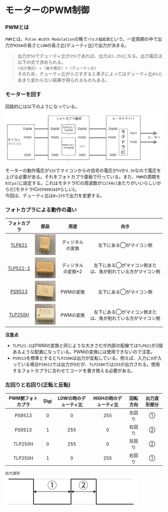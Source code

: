 # モーターのPWM制御  

### PWMとは  
`PWM`とは、`Pulse Width Modulation`の略で`パルス幅変調`という。一定周期の中で出力が`HIGH`の長さと`LOW`の長さ比(デューティ比)で出力が決まる。  
> 出力が`5V`でデューティ比が`25%`であれば、出力は`1.25V`になる。出力電圧は以下の式で求められる。  
> `(出力電圧) = (最大電圧) × (デューティ比)`  
> そのため、デューティ比が小さすぎると素子によってはデューティ比`0％`とあまり変わらない結果が得られるものもある。  

### モーターを回す  
回路的には以下のようになっている。  
![motor_road.drawio.png](./resources/motor_road.drawio.png)  
モーターの動作電圧が`12V`でマイコンからの信号の電圧が`5V`か`3.3V`なので電圧を上げる必要がある。それをフォトカプラ基板で行っている。また、`PWM`の周期を`83[μs]`に設定する。これはモタドラICの周波数が`12[kHz]`あたりがいいらしいからだ(モタドラIC`HIP4081AIP`らしい)。  
今回は、デューティ比は`0`~`255`で出力を変更する。  

### フォトカプラによる動作の違い  
| フォトカプラ | 部品 | 用途 | 向き |  
|:-------:|:------:|:------:|:-----:|  
| [TLP621](https://jp.rs-online.com/web/p/optocouplers/1611038?gb=a) | ![pic_TLP621.JPG](./resources/pic_TLP621.JPG) | ディジタルの変換 | 左下にある◯がマイコン側 |  
| [TLP521-2](https://jp.rs-online.com/web/p/optocouplers/1718031?cm_mmc=JP-PLA-DS3A-_-google-_-PLA_JP_JP_ePmax_Prio1-_--_-&matchtype=&&campaignid=20858944244&gad_source=1&gclid=CjwKCAiArKW-BhAzEiwAZhWsIC59PvjUU27b9lFqq5lPOYafc83XY63O_NRmTJ4k13gT-4t-ofMuexoCSNoQAvD_BwE&gclsrc=aw.ds) | ![pic_TLP521-2.JPG](./resources/pic_TLP521-2.JPG) | ディジタルの変換*2 | 左下にある◯がマイコン側または、角が削れている方がマイコン側 |  
| [PS9513](https://jp.rs-online.com/web/p/optocouplers/2347111?srsltid=AfmBOop1mbTNh_2S3L3LVPv-URRDD3y03iuBuspMm1w5xkRcWY2EgoUm) | ![pic_PS9513.JPG](./resources/pic_PS9513.JPG) | PWMの変換 | 左下にある◯がマイコン側 |  
| [TLP250H](https://jp.rs-online.com/web/p/optocouplers/8851279?srsltid=AfmBOoqXYwz-_Yaf1EzdvjIdm6IBj3ft_dYQmsY4QKocpl6aMEDGDWGd) | ![pic_TLP250H.JPG](./resources/pic_TLP250H.JPG) | PWMの変換 | 左下にある◯がマイコン側または、角が削れている方がマイコン側 |  

**注意点**  
* `TLP521-2`はPWMの変換と同じような大きさだが内部の配線では`TLP621`が2個あるような配置になっている。PWMの変換には使用できないので注意。  
* `PS9513`を標準とすると`TLP250H`は出力が反転している。例えば、入力に`0`が入っている場合`PS9513`では出力が`0`だが、`TLP250H`では`255`が出力される。使用するフォトカプラに合わせてコードを書き換える必要がある。  

### 左回りと右回り(正転と反転)
| PWM側フォトカプラ | Digi | LOWの時のデューティ比 | HIGHの時のデューティ比 | 回転方向 | 出力波形部分 |
|:----------------:|:----:|:-------------------:|:--------------------:|:--------:|:-----------:|
| PS9513 | 0 | 0 | 255 | 左回り | ① |
| PS9513 | 1 | 255 | 0 | 右回り | ② |
| TLP250H | 0 | 255 | 0 | 左回り | ② |
| TLP250H | 1 | 0 | 255 | 右回り | ① |  
`出力波形`  
![PWM_modu.png](./resources/PWM_modu.png)